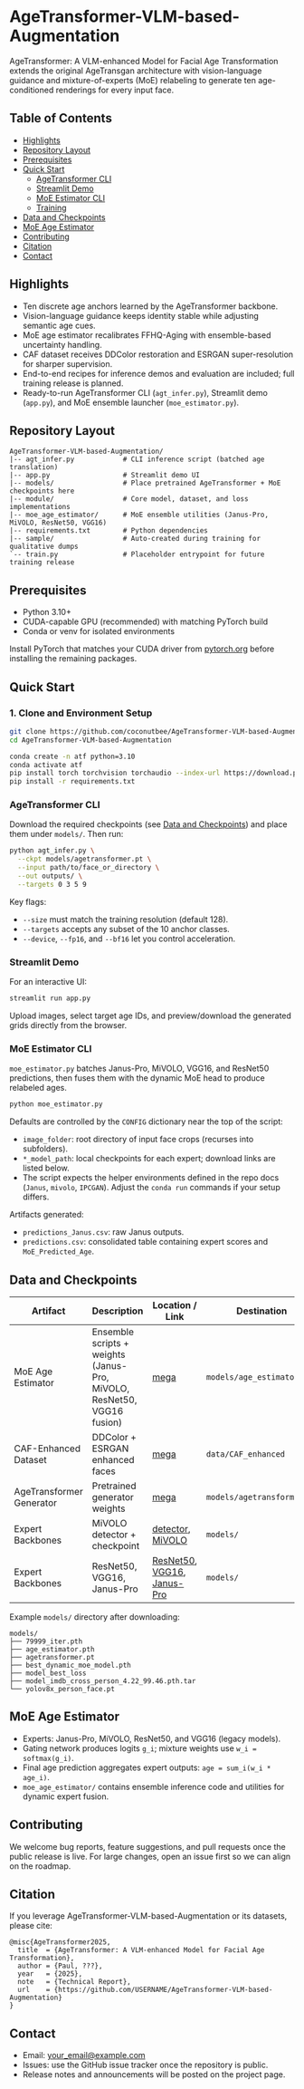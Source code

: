 # AgeTransformer-VLM-based-Augmentation

AgeTransformer: A VLM-enhanced Model for Facial Age Transformation extends the original AgeTransgan architecture with vision-language guidance and mixture-of-experts (MoE) relabeling to generate ten age-conditioned renderings for every input face.

## Table of Contents
- [Highlights](#highlights)
- [Repository Layout](#repository-layout)
- [Prerequisites](#prerequisites)
- [Quick Start](#quick-start)
  - [AgeTransformer CLI](#agetransformer-cli)
  - [Streamlit Demo](#streamlit-demo)
  - [MoE Estimator CLI](#moe-estimator-cli)
  - [Training](#training-coming-soon)
- [Data and Checkpoints](#data-and-checkpoints)
- [MoE Age Estimator](#moe-age-estimator)
- [Contributing](#contributing)
- [Citation](#citation)
- [Contact](#contact)

## Highlights
- Ten discrete age anchors learned by the AgeTransformer backbone.
- Vision-language guidance keeps identity stable while adjusting semantic age cues.
- MoE age estimator recalibrates FFHQ-Aging with ensemble-based uncertainty handling.
- CAF dataset receives DDColor restoration and ESRGAN super-resolution for sharper supervision.
- End-to-end recipes for inference demos and evaluation are included; full training release is planned.
- Ready-to-run AgeTransformer CLI (`agt_infer.py`), Streamlit demo (`app.py`), and MoE ensemble launcher (`moe_estimator.py`).

## Repository Layout
```
AgeTransformer-VLM-based-Augmentation/
|-- agt_infer.py            # CLI inference script (batched age translation)
|-- app.py                  # Streamlit demo UI
|-- models/                 # Place pretrained AgeTransformer + MoE checkpoints here
|-- module/                 # Core model, dataset, and loss implementations
|-- moe_age_estimator/      # MoE ensemble utilities (Janus-Pro, MiVOLO, ResNet50, VGG16)
|-- requirements.txt        # Python dependencies
|-- sample/                 # Auto-created during training for qualitative dumps
`-- train.py                # Placeholder entrypoint for future training release
```

## Prerequisites
- Python 3.10+
- CUDA-capable GPU (recommended) with matching PyTorch build
- Conda or venv for isolated environments

Install PyTorch that matches your CUDA driver from [pytorch.org](https://pytorch.org/get-started/locally/) before installing the remaining packages.

## Quick Start

### 1. Clone and Environment Setup
```bash
git clone https://github.com/coconutbee/AgeTransformer-VLM-based-Augmentation.git
cd AgeTransformer-VLM-based-Augmentation

conda create -n atf python=3.10
conda activate atf
pip install torch torchvision torchaudio --index-url https://download.pytorch.org/whl/cu121  # pick the right CUDA/CPU wheel
pip install -r requirements.txt
```

### AgeTransformer CLI
Download the required checkpoints (see [Data and Checkpoints](#data-and-checkpoints)) and place them under `models/`. Then run:
```bash
python agt_infer.py \
  --ckpt models/agetransformer.pt \
  --input path/to/face_or_directory \
  --out outputs/ \
  --targets 0 3 5 9
```
Key flags:
- `--size` must match the training resolution (default 128).
- `--targets` accepts any subset of the 10 anchor classes.
- `--device`, `--fp16`, and `--bf16` let you control acceleration.

### Streamlit Demo
For an interactive UI:
```bash
streamlit run app.py
```
Upload images, select target age IDs, and preview/download the generated grids directly from the browser.

### MoE Estimator CLI
`moe_estimator.py` batches Janus-Pro, MiVOLO, VGG16, and ResNet50 predictions, then fuses them with the dynamic MoE head to produce relabeled ages.
```bash
python moe_estimator.py
```
Defaults are controlled by the `CONFIG` dictionary near the top of the script:
- `image_folder`: root directory of input face crops (recurses into subfolders).
- `*_model_path`: local checkpoints for each expert; download links are listed below.
- The script expects the helper environments defined in the repo docs (`Janus`, `mivolo`, `IPCGAN`). Adjust the `conda run` commands if your setup differs.

Artifacts generated:
- `predictions_Janus.csv`: raw Janus outputs.
- `predictions.csv`: consolidated table containing expert scores and `MoE_Predicted_Age`.


## Data and Checkpoints
| Artifact | Description | Location / Link | Destination |
| --- | --- | --- | --- |
| MoE Age Estimator | Ensemble scripts + weights (Janus-Pro, MiVOLO, ResNet50, VGG16 fusion) | [mega](https://mega.nz/file/2U8lxRKJ#Z2KczVkP72AnvNawfK8tAGeNZknqrack3VGjbZZC6zM) | `models/age_estimator.pth` |
| CAF-Enhanced Dataset | DDColor + ESRGAN enhanced faces | [mega](https://mega.nz/folder/j1BWXa4T#DwHyfwBY9t84QxmS39ItIA) | `data/CAF_enhanced` |
| AgeTransformer Generator | Pretrained generator weights | [mega](https://mega.nz/file/XEk3HSTQ#X24EA0t0YlIJI8sIt6dN3iPHLu4rVagVfnI7q0uQ3iA) | `models/agetransformer.pt` |
| Expert Backbones | MiVOLO detector + checkpoint | [detector](https://drive.google.com/file/d/1CGNCkZQNj5WkP3rLpENWAOgrBQkUWRdw/view), [MiVOLO](https://drive.google.com/file/d/11i8pKctxz3wVkDBlWKvhYIh7kpVFXSZ4/view) | `models/` |
| Expert Backbones | ResNet50, VGG16, Janus-Pro | [ResNet50](https://mega.nz/file/eVty2bSY#byRidRMlh5G26mZ-23-Y9gXwxtKSFuRSx-7J43aVK24), [VGG16](https://mega.nz/file/HclwGZrR#qNEedMY5N2rBIui3CRTa59SNM9oMXvjt3Pr3_qMZix0), [Janus-Pro](https://huggingface.co/deepseek-ai/Janus-Pro-7B) | `models/` |

Example `models/` directory after downloading:
```
models/
├── 79999_iter.pth
├── age_estimator.pth
├── agetransformer.pt
├── best_dynamic_moe_model.pth
├── model_best_loss
├── model_imdb_cross_person_4.22_99.46.pth.tar
└── yolov8x_person_face.pt
```

## MoE Age Estimator
- Experts: Janus-Pro, MiVOLO, ResNet50, and VGG16 (legacy models).
- Gating network produces logits `g_i`; mixture weights use `w_i = softmax(g_i)`.
- Final age prediction aggregates expert outputs: `age = sum_i(w_i * age_i)`.
- `moe_age_estimator/` contains ensemble inference code and utilities for dynamic expert fusion.

## Contributing
We welcome bug reports, feature suggestions, and pull requests once the public release is live. For large changes, open an issue first so we can align on the roadmap.

## Citation
If you leverage AgeTransformer-VLM-based-Augmentation or its datasets, please cite:
```
@misc{AgeTransformer2025,
  title  = {AgeTransformer: A VLM-enhanced Model for Facial Age Transformation},
  author = {Paul, ???},
  year   = {2025},
  note   = {Technical Report},
  url    = {https://github.com/USERNAME/AgeTransformer-VLM-based-Augmentation}
}
```

## Contact
- Email: <your_email@example.com>
- Issues: use the GitHub issue tracker once the repository is public.
- Release notes and announcements will be posted on the project page.
